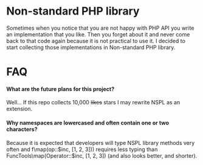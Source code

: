 Non-standard PHP library
========================
Sometimes when you notice that you are not happy with PHP API you write an implementation that you like. Then you forget about it and never come back to that code again because it is not practical to use it. I decided to start collecting those implementations in Non-standard PHP library.

FAQ
===
#### What are the future plans for this project?
Well... If this repo collects 10,000 ~~likes~~ stars I may rewrite NSPL as an extension.
#### Why namespaces are lowercased and often contain one or two characters?
Because it is expected that developers will type NSPL library methods very often and f\map(op::$inc, [1, 2, 3])) requires less typing than FuncTools\map(Operator::$inc, [1, 2, 3]) (and also looks better, and shorter).